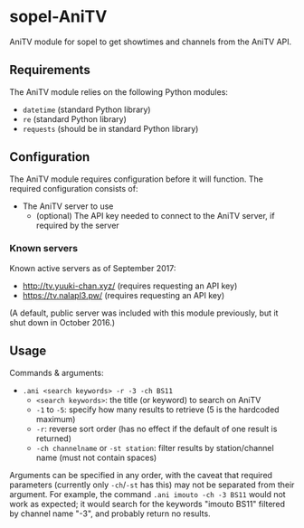 # sopel-AniTV
AniTV module for sopel to get showtimes and channels from the AniTV API.

## Requirements
The AniTV module relies on the following Python modules:

* `datetime` (standard Python library)
* `re` (standard Python library)
* `requests` (should be in standard Python library)

## Configuration
The AniTV module requires configuration before it will function. The required configuration consists of:

* The AniTV server to use
  * (optional) The API key needed to connect to the AniTV server, if required by the server

### Known servers
Known active servers as of September 2017:

* http://tv.yuuki-chan.xyz/ (requires requesting an API key)
* https://tv.nalapl3.pw/ (requires requesting an API key)

(A default, public server was included with this module previously, but it shut down in October 2016.)

## Usage
Commands & arguments:

* `.ani <search keywords> -r -3 -ch BS11`
  * `<search keywords>`: the title (or keyword) to search on AniTV
  * `-1` to `-5`: specify how many results to retrieve (5 is the hardcoded maximum)
  * `-r`: reverse sort order (has no effect if the default of one result is returned)
  * `-ch channelname` or `-st station`: filter results by station/channel name (must not contain spaces)

Arguments can be specified in any order, with the caveat that required parameters (currently
only `-ch`/`-st` has this) may not be separated from their argument. For example, the command
`.ani imouto -ch -3 BS11` would not work as expected; it would search for the keywords "imouto
BS11" filtered by channel name "-3", and probably return no results.

